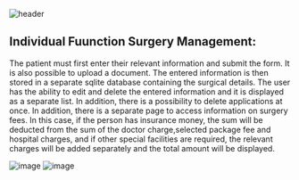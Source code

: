 ![header](https://capsule-render.vercel.app/api?type=wave&color=gradient&height=280&section=header&text=Android%20Hospital%20%20App&fontSize=40&render&animation=fadeIn&fontAlignY=35)

## Individual Fuunction Surgery Management:

The patient must first enter their relevant information and submit the form. It is also possible to upload a document.  The entered information is then stored in a separate sqlite database containing the surgical details.  The user has the ability to edit and delete the entered information and it is displayed as a separate list.  In addition, there is a possibility to delete applications at once.  In addition, there is a separate page to access information on surgery fees.  In this case, if the person has insurance money, the sum will be deducted from the sum of the doctor charge,selected package fee and hospital charges, and if other special facilities are required, the relevant charges will be added separately and the total amount will be displayed.

![image](https://user-images.githubusercontent.com/83303587/175276379-eaeb5fbc-dfa9-472e-814e-ee1dccb8cb02.png) ![image](https://user-images.githubusercontent.com/83303587/175276860-ca8d01b4-6f94-435e-97e4-19fce865c9e4.png)
